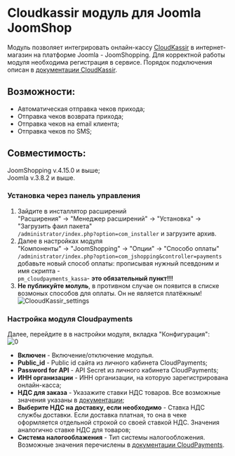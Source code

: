 # Cloudkassir модуль для Joomla JoomShop

Модуль позволяет интегрировать онлайн-кассу [CloudKassir](https://cloudkassir.ru/) в интернет-магазин на платформе Joomla - JoomShopping.
Для корректной работы модуля необходима регистрация в сервисе.
Порядок подключения описан в [документации CloudKassir](https://developers.cloudkassir.ru/#poryadok-podklyucheniya).

## Возможности:

* Автоматическая отправка чеков прихода;
* Отправка чеков возврата прихода;
* Отправка чеков на email клиента;
* Отправка чеков по SMS;

## Совместимость:
JoomShopping v.4.15.0 и выше;  
Joomla v.3.8.2 и выше.

### Установка через панель управления
1. Зайдите в инсталлятор расширений  
"Расширения" -> "Менеджер расширений" -> "Установка" -> "Загрузить фаил пакета"  
`/administrator/index.php?option=com_installer` и загрузите архив.
2. Далее в настройках модуля  
"Компоненты" -> "JoomShopping" -> "Опции" -> "Способо оплаты"  
`/administrator/index.php?option=com_jshopping&controller=payments`  
добавьте новый способ оплаты: прописывая нужный псевдоним и имя скрипта -  
`pm_cloudpayments_kassa`- **это обязательный пункт!!!**
3. **Не публикуйте молуль**, в противном случае он появится в списке возмоных способов для оплаты. Он не является платёжным!  
![ClooudKassir_settings](pics/CK1.PNG)

### Настройка модуля Cloudpayments

Далее, перейдите в в настройки модуля, вкладка "Конфигурация":  
![0](pics/CK_settings.png)
* **Включен** - Включение/отключение модулья.
* **Public_id** - Public id сайта из личного кабинета CloudPayments;
* **Password for API** - API Secret из личного кабинета CloudPayments;
* **ИНН организации** - ИНН организации, на которую зарегистрирована онлайн-касса;
* **НДС для заказа** - Указажите ставки НДС товаров. Все возможные значения указаны в [документации](https://cloudpayments.ru/wiki/integration/products/onlinekassa#data-format);
* **Выберите НДС на доставку, если необходимо** - Ставка НДС службы доставки. Если доставка платная, то она в чеке оформляется отдельной строкой со своей ставкой НДС.
Значения аналогично ставке НДС для товаров;
* **Система налогооблажения** - Тип системы налогообложения. Возможные значения перечислены в [документации CloudPayments](https://cloudpayments.ru/Docs/Directory#taxation-system).
